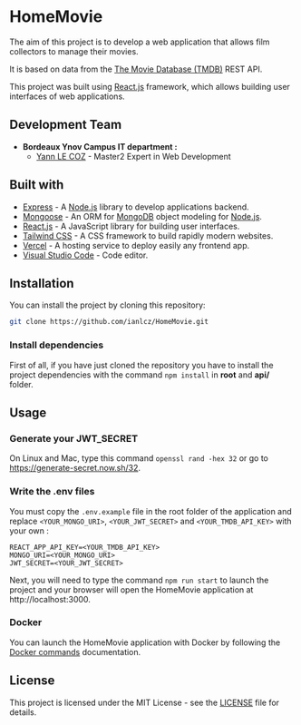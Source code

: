 # HomeMovie

The aim of this project is to develop a web application that allows film collectors to manage their movies.

It is based on data from the [The Movie Database (TMDB)](https://www.themoviedb.org/) REST API.

This project was built using [React.js](https://reactjs.org/) framework, which allows building user interfaces of web applications.

## Development Team

- **Bordeaux Ynov Campus IT department :**
  - [Yann LE COZ](https://github.com/ianlcz) - Master2 Expert in Web Development

## Built with

- [Express](https://expressjs.com/) - A [Node.js](https://nodejs.org/en/) library to develop applications backend.
- [Mongoose](https://mongoosejs.com/) - An ORM for [MongoDB](https://www.mongodb.com/) object modeling for [Node.js](https://nodejs.org/en/).
- [React.js](https://reactjs.org/) - A JavaScript library for building user interfaces.
- [Tailwind CSS](https://tailwindcss.com/) - A CSS framework to build rapidly modern websites.
- [Vercel](https://vercel.com/) - A hosting service to deploy easily any frontend app.
- [Visual Studio Code](https://code.visualstudio.com/) - Code editor.

## Installation

You can install the project by cloning this repository:

```sh
git clone https://github.com/ianlcz/HomeMovie.git
```

### Install dependencies

First of all, if you have just cloned the repository you have to install the project dependencies with the command `npm install` in **root** and **api/** folder.

## Usage

### Generate your JWT_SECRET

On Linux and Mac, type this command `openssl rand -hex 32` or go to https://generate-secret.now.sh/32.

### Write the .env files

You must copy the `.env.example` file in the root folder of the application and replace `<YOUR_MONGO_URI>`, `<YOUR_JWT_SECRET>` and `<YOUR_TMDB_API_KEY>` with your own :

```
REACT_APP_API_KEY=<YOUR_TMDB_API_KEY>
MONGO_URI=<YOUR_MONGO_URI>
JWT_SECRET=<YOUR_JWT_SECRET>
```

Next, you will need to type the command `npm run start` to launch the project and your browser will open the HomeMovie application at http://localhost:3000.

### Docker

You can launch the HomeMovie application with Docker by following the [Docker commands](./docs/docker.md) documentation.

## License

This project is licensed under the MIT License - see the [LICENSE](./LICENSE) file for details.
